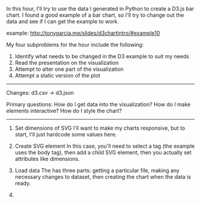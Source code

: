 In this hour, I'll try to use the data I generated in Python to create a D3.js bar chart. I found a good example of a bar chart, so I'll try to change out the data and see if I can get the example to work. 

example: http://tonygarcia.me/slides/d3chartintro/#example10

My four subproblems for the hour include the following: 
1. Identify what needs to be changed in the D3 example to suit my needs
2. Read the presentation on the visualization
3. Attempt to alter one part of the visualization
4. Attempt a static version of the plot

---
Changes:
 d3.csv -> d3.json

Primary questions: 
How do I get data into the visualization?
How do I make elements interactive?
How do I style the chart? 

---
1. Set dimensions of SVG
I'll want to make my charts responsive, but to start, I'll just hardcode some values here. 

2. Create SVG element
In this case, you'll need to select a tag (the example uses the body tag), then add a child SVG element, then you actually set attributes like dimensions.

3. Load data
The has three parts: getting a particular file, making any necessary changes to dataset, then creating the chart when the data is ready. 

4. 